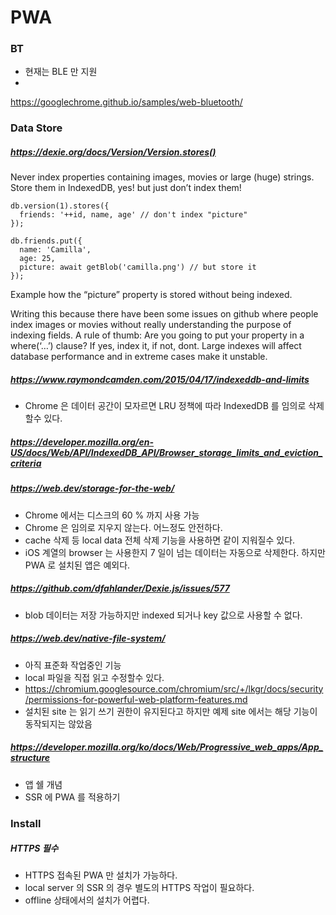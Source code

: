 # PWA
### BT
* 현재는 BLE 만 지원
* 
https://googlechrome.github.io/samples/web-bluetooth/

### Data Store
##### https://dexie.org/docs/Version/Version.stores()
Never index properties containing images, movies or large (huge) strings. Store them in IndexedDB, yes! but just don’t index them!
```
db.version(1).stores({
  friends: '++id, name, age' // don't index "picture"
});

db.friends.put({
  name: 'Camilla',
  age: 25,
  picture: await getBlob('camilla.png') // but store it
});
```
Example how the “picture” property is stored without being indexed.

Writing this because there have been some issues on github where people index images or movies without really understanding the purpose of indexing fields. A rule of thumb: Are you going to put your property in a where(‘…’) clause? If yes, index it, if not, dont. Large indexes will affect database performance and in extreme cases make it unstable.

##### https://www.raymondcamden.com/2015/04/17/indexeddb-and-limits
* Chrome 은 데이터 공간이 모자르면 LRU 정책에 따라 IndexedDB 를 임의로 삭제할수 있다.
##### https://developer.mozilla.org/en-US/docs/Web/API/IndexedDB_API/Browser_storage_limits_and_eviction_criteria

##### https://web.dev/storage-for-the-web/
* Chrome 에서는 디스크의 60 % 까지 사용 가능
* Chrome 은 임의로 지우지 않는다. 어느정도 안전하다.
* cache 삭제 등 local data 전체 삭제 기능을 사용하면 같이 지워질수 있다.
* iOS 계열의 browser 는 사용한지 7 일이 넘는 데이터는 자동으로 삭제한다. 하지만 PWA 로 설치된 앱은 예외다.

##### https://github.com/dfahlander/Dexie.js/issues/577
* blob 데이터는 저장 가능하지만 indexed 되거나 key 값으로 사용할 수 없다.

##### https://web.dev/native-file-system/
* 아직 표준화 작업중인 기능
* local 파일을 직접 읽고 수정할수 있다.
* https://chromium.googlesource.com/chromium/src/+/lkgr/docs/security/permissions-for-powerful-web-platform-features.md
* 설치된 site 는 읽기 쓰기 권한이 유지된다고 하지만 예제 site 에서는 해당 기능이 동작되지는 않았음

##### https://developer.mozilla.org/ko/docs/Web/Progressive_web_apps/App_structure
* 앱 쉘 개념
* SSR 에 PWA 를 적용하기

### Install
##### HTTPS 필수
* HTTPS 접속된 PWA 만 설치가 가능하다.
* local server 의 SSR 의 경우 별도의 HTTPS 작업이 필요하다.
* offline 상태에서의 설치가 어렵다.
